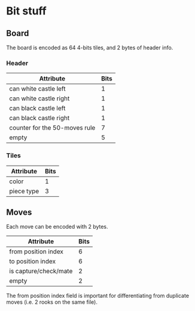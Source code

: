 # Bit stuff
## Board

The board is encoded as 64 4-bits tiles, and 2 bytes of header info.

### Header
| Attribute                     | Bits |
|-------------------------------|------|
| can white castle left         | 1    |
| can white castle right        | 1    |
| can black castle left         | 1    |
| can black castle right        | 1    |
| counter for the 50-moves rule | 7    |
| empty                         | 5    |

### Tiles
| Attribute  | Bits |
|------------|------|
| color      | 1    |
| piece type | 3    |

## Moves

Each move can be encoded with 2 bytes. 

| Attribute             | Bits |
|-----------------------|------|
| from position index   | 6    |
| to position index     | 6    |
| is capture/check/mate | 2    |
| empty                 | 2    |
The from position index field is important for differentiating from duplicate moves (i.e. 2 rooks on the same file).